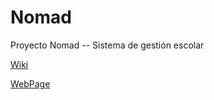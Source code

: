 Nomad
=====

Proyecto Nomad -- Sistema de gestión escolar

[Wiki](https://github.com/extranjero-devel/Nomad/wiki)

[WebPage](http://extranjero-devel.github.com/Nomad)
